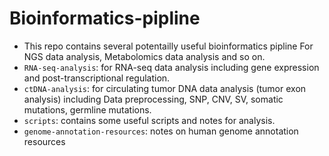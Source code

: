# Bioinformatics-pipline
- This repo contains several potentailly useful bioinformatics pipline For NGS data analysis, Metabolomics data analysis and so on.
- `RNA-seq-analysis`: for RNA-seq data analysis including gene expression and post-transcriptional regulation.
- `ctDNA-analysis`: for circulating tumor DNA data analysis (tumor exon analysis) including Data preprocessing, SNP, CNV, SV, somatic mutations, germline mutations.
- `scripts`: contains some useful scripts and notes for analysis.
- `genome-annotation-resources`: notes on human genome annotation resources
